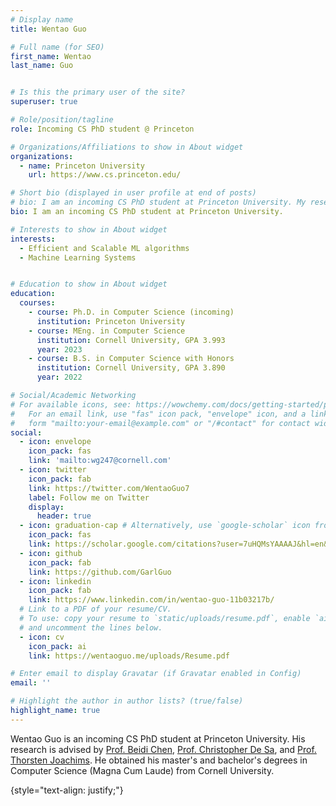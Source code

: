 ```yaml
---
# Display name
title: Wentao Guo

# Full name (for SEO)
first_name: Wentao
last_name: Guo


# Is this the primary user of the site?
superuser: true

# Role/position/tagline
role: Incoming CS PhD student @ Princeton

# Organizations/Affiliations to show in About widget
organizations:
  - name: Princeton University
    url: https://www.cs.princeton.edu/

# Short bio (displayed in user profile at end of posts)
# bio: I am an incoming CS PhD student at Princeton University. My research interests include improving the efficiency of ML algorithms, and generally building an efficient, accessible, and reliable machine learning system.
bio: I am an incoming CS PhD student at Princeton University. 

# Interests to show in About widget
interests:
  - Efficient and Scalable ML algorithms
  - Machine Learning Systems


# Education to show in About widget
education:
  courses:
    - course: Ph.D. in Computer Science (incoming)
      institution: Princeton University
    - course: MEng. in Computer Science
      institution: Cornell University, GPA 3.993
      year: 2023
    - course: B.S. in Computer Science with Honors
      institution: Cornell University, GPA 3.890
      year: 2022

# Social/Academic Networking
# For available icons, see: https://wowchemy.com/docs/getting-started/page-builder/#icons
#   For an email link, use "fas" icon pack, "envelope" icon, and a link in the
#   form "mailto:your-email@example.com" or "/#contact" for contact widget.
social:
  - icon: envelope
    icon_pack: fas
    link: 'mailto:wg247@cornell.com'
  - icon: twitter
    icon_pack: fab
    link: https://twitter.com/WentaoGuo7
    label: Follow me on Twitter
    display:
      header: true
  - icon: graduation-cap # Alternatively, use `google-scholar` icon from `ai` icon pack
    icon_pack: fas
    link: https://scholar.google.com/citations?user=7uHQMsYAAAAJ&hl=en&oi=ao
  - icon: github
    icon_pack: fab
    link: https://github.com/GarlGuo
  - icon: linkedin
    icon_pack: fab
    link: https://www.linkedin.com/in/wentao-guo-11b03217b/
  # Link to a PDF of your resume/CV.
  # To use: copy your resume to `static/uploads/resume.pdf`, enable `ai` icons in `params.yaml`,
  # and uncomment the lines below.
  - icon: cv
    icon_pack: ai
    link: https://wentaoguo.me/uploads/Resume.pdf

# Enter email to display Gravatar (if Gravatar enabled in Config)
email: ''

# Highlight the author in author lists? (true/false)
highlight_name: true
---
```


<!-- Wentao Guo is an incoming CS PhD student at Princeton University. His research interests include improving model and data efficiency in ML algorithms, and generally building an efficient, accessible, and reliable machine learning system. His research is advised by [Prof. Beidi Chen](https://www.andrew.cmu.edu/user/beidic/), [Prof. Christopher De Sa](https://www.cs.cornell.edu/~cdesa/), and [Prof. Thorsten Joachims](https://www.cs.cornell.edu/people/tj/). 

He was a former developer lead for the [Pathways project](https://pathways.cornell.edu/) and a backend developer and tester lead for the [CMSX team](https://www.cs.cornell.edu/Projects/cms/cmsx/). He obtained his master's and bachelor's degrees in Computer Science (Magna Cum Laude) from Cornell University. -->

Wentao Guo is an incoming CS PhD student at Princeton University. His research is advised by [Prof. Beidi Chen](https://www.andrew.cmu.edu/user/beidic/), [Prof. Christopher De Sa](https://www.cs.cornell.edu/~cdesa/), and [Prof. Thorsten Joachims](https://www.cs.cornell.edu/people/tj/). He obtained his master's and bachelor's degrees in Computer Science (Magna Cum Laude) from Cornell University.

{style="text-align: justify;"}
